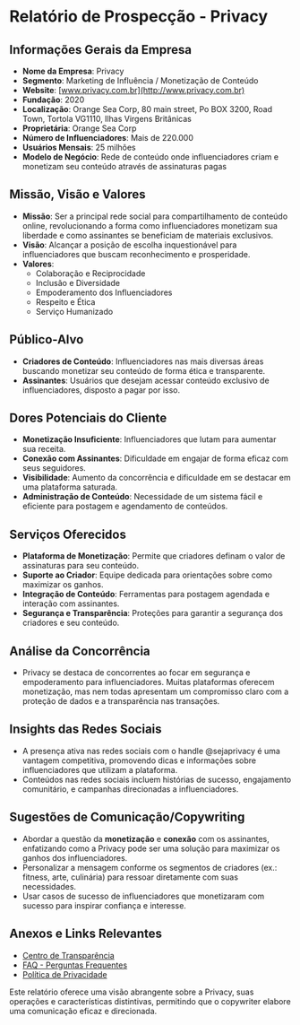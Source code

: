 # Relatório de Prospecção - Privacy

## Informações Gerais da Empresa
- **Nome da Empresa**: Privacy
- **Segmento**: Marketing de Influência / Monetização de Conteúdo
- **Website**: [www.privacy.com.br](http://www.privacy.com.br)
- **Fundação**: 2020
- **Localização**: Orange Sea Corp, 80 main street, Po BOX 3200, Road Town, Tortola VG1110, Ilhas Virgens Britânicas
- **Proprietária**: Orange Sea Corp
- **Número de Influenciadores**: Mais de 220.000
- **Usuários Mensais**: 25 milhões
- **Modelo de Negócio**: Rede de conteúdo onde influenciadores criam e monetizam seu conteúdo através de assinaturas pagas 

## Missão, Visão e Valores
- **Missão**: Ser a principal rede social para compartilhamento de conteúdo online, revolucionando a forma como influenciadores monetizam sua liberdade e como assinantes se beneficiam de materiais exclusivos. 
- **Visão**: Alcançar a posição de escolha inquestionável para influenciadores que buscam reconhecimento e prosperidade.
- **Valores**:
  - Colaboração e Reciprocidade
  - Inclusão e Diversidade
  - Empoderamento dos Influenciadores
  - Respeito e Ética
  - Serviço Humanizado

## Público-Alvo
- **Criadores de Conteúdo**: Influenciadores nas mais diversas áreas buscando monetizar seu conteúdo de forma ética e transparente.
- **Assinantes**: Usuários que desejam acessar conteúdo exclusivo de influenciadores, disposto a pagar por isso.

## Dores Potenciais do Cliente 
- **Monetização Insuficiente**: Influenciadores que lutam para aumentar sua receita.
- **Conexão com Assinantes**: Dificuldade em engajar de forma eficaz com seus seguidores.
- **Visibilidade**: Aumento da concorrência e dificuldade em se destacar em uma plataforma saturada.
- **Administração de Conteúdo**: Necessidade de um sistema fácil e eficiente para postagem e agendamento de conteúdos.

## Serviços Oferecidos
- **Plataforma de Monetização**: Permite que criadores definam o valor de assinaturas para seu conteúdo.
- **Suporte ao Criador**: Equipe dedicada para orientações sobre como maximizar os ganhos.
- **Integração de Conteúdo**: Ferramentas para postagem agendada e interação com assinantes.
- **Segurança e Transparência**: Proteções para garantir a segurança dos criadores e seu conteúdo.

## Análise da Concorrência
- Privacy se destaca de concorrentes ao focar em segurança e empoderamento para influenciadores. Muitas plataformas oferecem monetização, mas nem todas apresentam um compromisso claro com a proteção de dados e a transparência nas transações.

## Insights das Redes Sociais
- A presença ativa nas redes sociais com o handle @sejaprivacy é uma vantagem competitiva, promovendo dicas e informações sobre influenciadores que utilizam a plataforma.
- Conteúdos nas redes sociais incluem histórias de sucesso, engajamento comunitário, e campanhas direcionadas a influenciadores.

## Sugestões de Comunicação/Copywriting
- Abordar a questão da **monetização** e **conexão** com os assinantes, enfatizando como a Privacy pode ser uma solução para maximizar os ganhos dos influenciadores.
- Personalizar a mensagem conforme os segmentos de criadores (ex.: fitness, arte, culinária) para ressoar diretamente com suas necessidades.
- Usar casos de sucesso de influenciadores que monetizaram com sucesso para inspirar confiança e interesse.

## Anexos e Links Relevantes
- [Centro de Transparência](http://www.privacy.com.br/centroTransparencia)
- [FAQ - Perguntas Frequentes](http://www.privacy.com.br/Faq)
- [Política de Privacidade](http://www.privacy.com.br/privacidade)

Este relatório oferece uma visão abrangente sobre a Privacy, suas operações e características distintivas, permitindo que o copywriter elabore uma comunicação eficaz e direcionada.